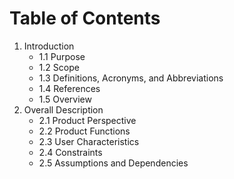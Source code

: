# Table of Contents

1. Introduction
   - 1.1 Purpose
   - 1.2 Scope
   - 1.3 Definitions, Acronyms, and Abbreviations
   - 1.4 References
   - 1.5 Overview
2. Overall Description
   - 2.1 Product Perspective
   - 2.2 Product Functions
   - 2.3 User Characteristics
   - 2.4 Constraints
   - 2.5 Assumptions and Dependencies
